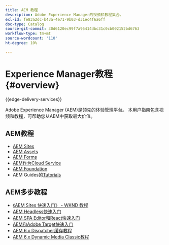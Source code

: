 ```yaml
---
title: AEM 教程
description: Adobe Experience Manager的视频和教程集合。
exl-id: fe83a2dc-b43a-4e71-9b03-d31ec4f6a6ff
doc-type: Catalog
source-git-commit: 30d6120ec99f7a95414dbc31c0cb002152bd6763
workflow-type: tm+mt
source-wordcount: '110'
ht-degree: 10%

---
```


# Experience Manager教程 {#overview}

{{edge-delivery-services}}

Adobe Experience Manager (AEM)是领先的体验管理平台。 本用户指南包含视频和教程，可帮助您从AEM中获取最大价值。

## AEM教程

+ [AEM Sites](https://experienceleague.adobe.com/docs/experience-manager-learn/sites/overview.html)
+ [AEM Assets](https://experienceleague.adobe.com/docs/experience-manager-learn/assets/overview.html)
+ [AEM Forms](https://experienceleague.adobe.com/docs/experience-manager-learn/forms/overview.html)
+ [AEM作为Cloud Service](https://experienceleague.adobe.com/docs/experience-manager-learn/cloud-service/overview.html?lang=zh-Hans)
+ [AEM Foundation](https://experienceleague.adobe.com/docs/experience-manager-learn/foundation/overview.html)
+ AEM Guides的[Tutorials](https://experienceleague.adobe.com/docs/experience-manager-guides-learn/tutorials/overview.html)

## AEM多步教程

+ [《AEM Sites 快速入门》 - WKND 教程](https://experienceleague.adobe.com/docs/experience-manager-learn/getting-started-wknd-tutorial-develop/overview.html?lang=zh-Hans)
+ [AEM Headless快速入门](https://experienceleague.adobe.com/docs/experience-manager-learn/getting-started-with-aem-headless/overview.html?lang=zh-Hans)
+ [AEM SPA Editor和React快速入门](https://experienceleague.adobe.com/docs/experience-manager-learn/spa-react-tutorial/overview.html)
+ [AEM和Adobe Target快速入门](https://experienceleague.adobe.com/docs/experience-manager-learn/aem-target-tutorial/overview.html)
+ [AEM 6.x Dispatcher缓存教程](https://experienceleague.adobe.com/docs/experience-manager-learn/dispatcher-tutorial/overview.html)
+ [AEM 6.x Dynamic Media Classic教程](https://experienceleague.adobe.com/docs/experience-manager-learn/dynamic-media-classic-tutorial/overview.html)
